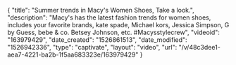 {
    "title": "Summer trends in Macy's Women Shoes, Take a look.",
    "description": "Macy's has the latest fashion trends for women shoes, includes your favorite brands, kate spade, Michael kors, Jessica Simpson, G by Guess, bebe & co. Betsey Johnson, etc. #Macysstylecrew",
    "videoid": "163979429",
    "date_created": "1526861513",
    "date_modified": "1526942336",
    "type": "captivate",
    "layout": "video",
    "url": "\/v\/48c3dee1-aea7-4221-ba2b-1f5aa683323e\/163979429"
}